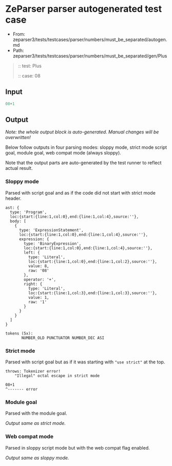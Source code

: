 # ZeParser parser autogenerated test case

- From: zeparser3/tests/testcases/parser/numbers/must_be_separated/autogen.md
- Path: zeparser3/tests/testcases/parser/numbers/must_be_separated/gen/Plus

> :: test: Plus
>
> :: case: 08

## Input


`````js
08+1
`````

## Output

_Note: the whole output block is auto-generated. Manual changes will be overwritten!_

Below follow outputs in four parsing modes: sloppy mode, strict mode script goal, module goal, web compat mode (always sloppy).

Note that the output parts are auto-generated by the test runner to reflect actual result.

### Sloppy mode

Parsed with script goal and as if the code did not start with strict mode header.

`````
ast: {
  type: 'Program',
  loc:{start:{line:1,col:0},end:{line:1,col:4},source:''},
  body: [
    {
      type: 'ExpressionStatement',
      loc:{start:{line:1,col:0},end:{line:1,col:4},source:''},
      expression: {
        type: 'BinaryExpression',
        loc:{start:{line:1,col:0},end:{line:1,col:4},source:''},
        left: {
          type: 'Literal',
          loc:{start:{line:1,col:0},end:{line:1,col:2},source:''},
          value: 8,
          raw: '08'
        },
        operator: '+',
        right: {
          type: 'Literal',
          loc:{start:{line:1,col:3},end:{line:1,col:3},source:''},
          value: 1,
          raw: '1'
        }
      }
    }
  ]
}

tokens (5x):
       NUMBER_OLD PUNCTUATOR NUMBER_DEC ASI
`````

### Strict mode

Parsed with script goal but as if it was starting with `"use strict"` at the top.

`````
throws: Tokenizer error!
    "Illegal" octal escape in strict mode

08+1
^------- error
`````


### Module goal

Parsed with the module goal.

_Output same as strict mode._

### Web compat mode

Parsed in sloppy script mode but with the web compat flag enabled.

_Output same as sloppy mode._

